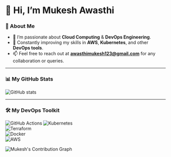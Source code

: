 # 👋 Hi, I’m Mukesh Awasthi  

### 🌟 About Me  
- 👀 I’m passionate about **Cloud Computing** & **DevOps Engineering**.  
- 🌱 Constantly improving my skills in **AWS**, **Kubernetes**, and other **DevOps tools**.  
- 📫 Feel free to reach out at **awasthimukesh123@gmail.com** for any collaboration or queries.  

---

### 📊 My GitHub Stats  

![GitHub stats](https://github-readme-stats.vercel.app/api?username=mukes137&show_icons=true&hide_rank=true&theme=radical)

---

### 🛠️ My DevOps Toolkit  

![GitHub Actions](https://img.shields.io/badge/-GitHub%20Actions-darkblue?style=for-the-badge&logo=githubactions&logoColor=white)
![Kubernetes](https://img.shields.io/badge/-Kubernetes-blue?style=for-the-badge&logo=kubernetes&logoColor=white)  
![Terraform](https://img.shields.io/badge/-Terraform-blueviolet?style=for-the-badge&logo=terraform&logoColor=white)  
![Docker](https://img.shields.io/badge/-Docker-skyblue?style=for-the-badge&logo=docker&logoColor=white)    
![AWS](https://img.shields.io/badge/-AWS-orange?style=for-the-badge&logo=amazon-aws&logoColor=white)  


![Mukesh's Contribution Graph](https://github-readme-activity-graph.cyclic.app/graph?username=mukes137&theme=radical)
